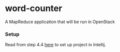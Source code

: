 # word-counter
A MapReduce application that will be run in OpenStack

### Setup
Read from step 4.4 [here](https://bigdataproblog.wordpress.com/2016/05/20/developing-hadoop-mapreduce-application-within-intellij-idea-on-windows-10/)
to set up project in Intellij.
